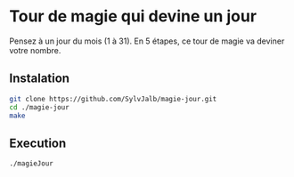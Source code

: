 # Tour de magie qui devine un jour
Pensez à un jour du mois (1 à 31). En 5 étapes, ce tour de magie va deviner votre nombre.    

## Instalation
```bash
git clone https://github.com/SylvJalb/magie-jour.git
cd ./magie-jour
make
```

## Execution
```bash
./magieJour
```
